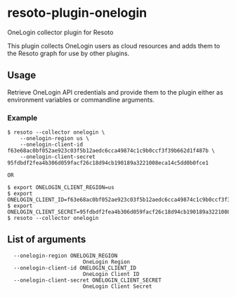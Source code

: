 # resoto-plugin-onelogin
OneLogin collector plugin for Resoto

This plugin collects OneLogin users as cloud resources and adds them to the Resoto graph for use by other plugins.

## Usage
Retrieve OneLogin API credentials and provide them to the plugin either as environment variables or commandline arguments.

### Example
```
$ resoto --collector onelogin \
    --onelogin-region us \
    --onelogin-client-id f63e68ac0bf052ae923c03f5b12aedc6cca49874c1c9b0ccf3f39b662d1f487b \
    --onelogin-client-secret 95fdbdf2fea4b306d059facf26c18d94cb190189a3221008eca14c5dd0b0fce1

OR

$ export ONELOGIN_CLIENT_REGION=us
$ export ONELOGIN_CLIENT_ID=f63e68ac0bf052ae923c03f5b12aedc6cca49874c1c9b0ccf3f39b662d1f487b
$ export ONELOGIN_CLIENT_SECRET=95fdbdf2fea4b306d059facf26c18d94cb190189a3221008eca14c5dd0b0fce1
$ resoto --collector onelogin
```

## List of arguments
```
  --onelogin-region ONELOGIN_REGION
                        OneLogin Region
  --onelogin-client-id ONELOGIN_CLIENT_ID
                        OneLogin Client ID
  --onelogin-client-secret ONELOGIN_CLIENT_SECRET
                        OneLogin Client Secret
```
